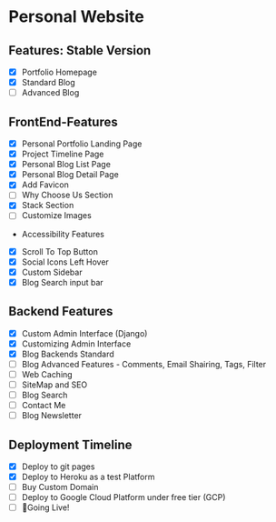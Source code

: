 # Personal Website

## Features: Stable Version

* [x] Portfolio Homepage
* [x] Standard Blog
* [ ] Advanced Blog

## FrontEnd-Features

* [x] Personal Portfolio Landing Page
* [x] Project Timeline Page
* [x] Personal Blog List Page
* [x] Personal Blog Detail Page
* [x] Add Favicon
* [ ] Why Choose Us Section
* [x] Stack Section
* [ ] Customize Images
* Accessibility Features
* [x] Scroll To Top Button
* [x] Social Icons Left Hover
* [x] Custom Sidebar
* [x] Blog Search input bar

## Backend Features

* [x] Custom Admin Interface (Django)
* [x] Customizing Admin Interface
* [x] Blog Backends Standard
* [ ] Blog Advanced Features - Comments, Email Shairing, Tags, Filter
* [ ] Web Caching
* [ ] SiteMap and SEO
* [ ] Blog Search
* [ ] Contact Me
* [ ] Blog Newsletter

## Deployment Timeline

* [x] Deploy to git pages
* [x] Deploy to Heroku as a test Platform
* [ ] Buy Custom Domain
* [ ] Deploy to Google Cloud Platform under free tier (GCP)
* [ ] 🚀Going Live!
